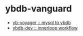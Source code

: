 # ybdb-vanguard

- [yb-voyager :: mysql to ybdb](init-voyager/README.md)
- [ybdb-dev :: innerloop workflow](init-iloop/README.md)
